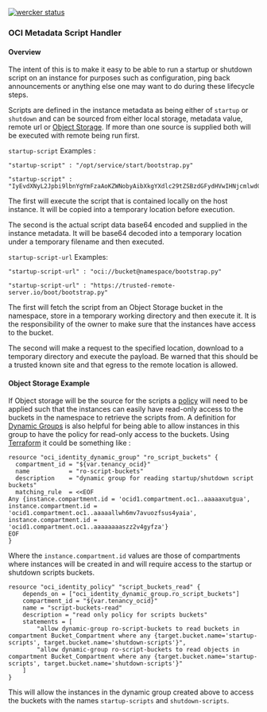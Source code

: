 [![wercker status](https://app.wercker.com/status/56107a996689202ef859cc6a49d9fb5f/s/master "wercker status")](https://app.wercker.com/project/byKey/56107a996689202ef859cc6a49d9fb5f)

### OCI Metadata Script Handler

#### Overview

The intent of this is to make it easy to be able to run a startup or shutdown script on an instance for purposes such 
as configuration, ping back announcements or anything else one may want to do during these lifecycle steps.

Scripts are defined in the instance metadata as being either of `startup` or `shutdown` and can be sourced from 
either local storage, metadata value, remote url or
[Object Storage](https://docs.cloud.oracle.com/iaas/Content/Object/Concepts/objectstorageoverview.htm). If more
than one source is supplied both will be executed with remote being run first.

`startup-script` Examples :

```
"startup-script" : "/opt/service/start/bootstrap.py"
```

```
"startup-script" : "IyEvdXNyL2Jpbi9lbnYgYmFzaAoKZWNobyAibXkgYXdlc29tZSBzdGFydHVwIHNjcmlwdCIK"
```

The first will execute the script that is contained locally on the host instance. It will be copied into a
temporary location before execution.

The second is the actual script data base64 encoded and supplied in the instance metadata. It will be base64 decoded
into a temporary location under a temporary filename and then executed.

`startup-script-url` Examples:

```
"startup-script-url" : "oci://bucket@namespace/bootstrap.py"
```

```
"startup-script-url" : "https://trusted-remote-server.io/boot/bootstrap.py"
```

The first will fetch the script from an Object Storage bucket in the namespace, store in a temporary working
directory and then execute it. It is the responsibility of the owner to make sure that the instances have access to
the bucket.

The second will make a request to the specified location, download to a temporary directory and execute the
payload. Be warned that this should be a trusted known site and that egress to the remote location is allowed.

#### Object Storage Example

If Object storage will be the source for the scripts a
[policy](https://docs.cloud.oracle.com/iaas/Content/Identity/Concepts/policygetstarted.htm)
will need to be applied such that the instances
can easily have read-only access to the buckets in the namespace to retrieve the scripts from. A definition for
[Dynamic Groups](https://docs.cloud.oracle.com/iaas/Content/Identity/Tasks/managingdynamicgroups.htm) is also helpful
for being able to allow instances in this group to have the policy for read-only access to the buckets. Using
[Terraform](https://www.terraform.io/) it could be something like :


```
resource "oci_identity_dynamic_group" "ro_script_buckets" {
  compartment_id = "${var.tenancy_ocid}"
  name           = "ro-script-buckets"
  description    = "dynamic group for reading startup/shutdown script buckets"
  matching_rule  = <<EOF
Any {instance.compartment.id = 'ocid1.compartment.oc1..aaaaaxutgua',
instance.compartment.id = 'ocid1.compartment.oc1..aaaaallwh6mv7avuozfsus4yaia',
instance.compartment.id = 'ocid1.compartment.oc1..aaaaaaaaszz2v4gyfza'}
EOF
}
```

Where the `instance.compartment.id` values are those of compartments where instances will be created in and will
require access to the startup or shutdown scripts buckets.

```
resource "oci_identity_policy" "script_buckets_read" {
    depends_on = ["oci_identity_dynamic_group.ro_script_buckets"]
    compartment_id = "${var.tenancy_ocid}"
    name = "script-buckets-read"
    description = "read only policy for scripts buckets"
    statements = [
        "allow dynamic-group ro-script-buckets to read buckets in compartment Bucket_Compartment where any {target.bucket.name='startup-scripts', target.bucket.name='shutdown-scripts'}",
        "allow dynamic-group ro-script-buckets to read objects in compartment Bucket_Compartment where any {target.bucket.name='startup-scripts', target.bucket.name='shutdown-scripts'}"
    ]
}
```

This will allow the instances in the dynamic group created above to access the buckets with the names `startup-scripts`
and `shutdown-scripts`.
